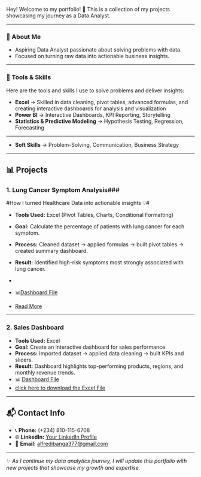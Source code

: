 Hey! Welcome to my portfolio! 🎉
This is a collection of my projects showcasing my journey as a Data Analyst.  

---


### 🔎 About Me
- Aspiring Data Analyst passionate about solving problems with data. 
- Focused on turning raw data into actionable business insights.

---



### 🧰 Tools & Skills
Here are the tools and skills I use to solve problems and deliver insights:  


- **Excel** → Skilled in data cleaning, pivot tables, advanced formulas, and creating interactive dashboards for analysis and visualization 
- **Power BI** → Interactive Dashboards, KPI Reporting, Storytelling  
- **Statistics & Predictive Modeling** → Hypothesis Testing, Regression, Forecasting

---

- **Soft Skills** → Problem-Solving, Communication, Business Strategy


---


## 📊 Projects


### 1. Lung Cancer Symptom Analysis### 

#How I turned Healthcare Data into actionable insights 💡#

- **Tools Used:** Excel (Pivot Tables, Charts, Conditional Formatting)  
- **Goal:** Calculate the percentage of patients with lung cancer for each symptom.  
- **Process:** Cleaned dataset → applied formulas → built pivot tables → created summary dashboard.  
- **Result:** Identified high-risk symptoms most strongly associated with lung cancer.
-   
- 📊[Dashboard File](https://github.com/AlfredIbanga/Portfolio/blob/main/1758061453612.jpg)

- [Read More](https://www.linkedin.com/posts/alfred-ibanga-al377_how-i-turned-healthcare-data-into-actionable-activity-7370624750752198656-JJan?utm_source=share&utm_medium=member_android&rcm=ACoAAEtTrboBFAI29OLxbSj3C_GuCmvhMgxsUPY)


  
---



### 2. Sales Dashboard 
- **Tools Used:** Excel  
- **Goal:** Create an interactive dashboard for sales performance.  
- **Process:** Imported dataset → applied data cleaning → built KPIs and slicers.  
- **Result:** Dashboard highlights top-performing products, regions, and monthly revenue trends.  
- 📊 [Dashboard File](https://github.com/AlfredIbanga/Portfolio/blob/main/Sales%20performance%20.jpg)
- [click here to download the Excel File](Sales.xlsx)

---


## 📬 Contact Info
- 📞 **Phone:** (+234) 810-115-6708  
- 🌐 **LinkedIn:** [Your LinkedIn Profile]( https://www.linkedin.com/in/alfred-ibanga-al377?lipi=urn%3Ali%3Apage%3Ad_flagship3_profile_view_base_contact_details%3BmH047EMxTKCPi%2BgtYq7OFQ%3D%3D)  
- 📧 **Email:** alfredibanga377@gmail.com
  
---

✨ *As I continue my data analytics journey, I will update this portfolio with new projects that showcase my growth and expertise.*    
